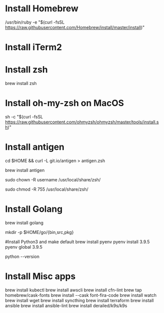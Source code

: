 # Install Homebrew

/usr/bin/ruby -e "$(curl -fsSL https://raw.githubusercontent.com/Homebrew/install/master/install)"

# Install iTerm2

# Install zsh

brew install zsh

# Install oh-my-zsh on MacOS

sh -c "$(curl -fsSL https://raw.githubusercontent.com/ohmyzsh/ohmyzsh/master/tools/install.sh)"

# Install antigen

cd $HOME && curl -L git.io/antigen > antigen.zsh

brew install antigen

sudo chown -R username /usr/local/share/zsh/

sudo chmod -R 755 /usr/local/share/zsh/

# Install Golang

brew install golang

mkdir -p $HOME/go/{bin,src,pkg}

#Install Python3 and make default
brew install pyenv
pyenv install 3.9.5
pyenv global 3.9.5

python --version

# Install Misc apps

brew install kubectl
brew install awscli
brew install cfn-lint
brew tap homebrew/cask-fonts
brew install --cask font-fira-code
brew install watch
brew install wget
brew install syncthing
brew install terraform
brew install ansible
brew install ansible-lint
brew install derailed/k9s/k9s